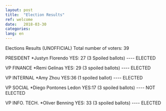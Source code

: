 ```yaml
---
layout: post
title:  "Election Results"
ref: welcome
date:   2018-03-30
categories: 
lang: en
---
```

Elections Results (UNOFFICIAL)
Total number of voters: 39

PRESIDENT
*Justyn Florendo YES: 27 (3 Spoiled ballots) ---- ELECTED

VP FINANCE
*Remi Gelinas YES: 29 (3 spoiled ballots) ---- ELECTED

VP INTERNAL
*Amy Zhou YES:36 (1 spoiled ballot) ---- ELECTED

VP SOCIAL
*Diego Pontones Ledon YES:17 (3 spoiled ballots) ---- NOT ELECTED

VP INFO. TECH.
*Oliver Benning YES: 33 (3 spoiled ballots) ---- ELECTED